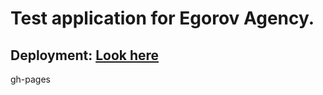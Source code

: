 # Test application for Egorov Agency.

## Deployment: [Look here](https://MariaGuk.github.io/LA-Project)

gh-pages